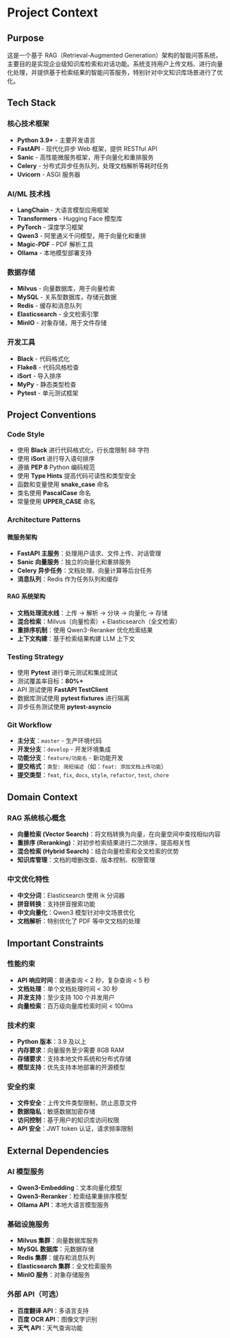 # Project Context

## Purpose
这是一个基于 RAG（Retrieval-Augmented Generation）架构的智能问答系统，主要目的是实现企业级知识库检索和对话功能。系统支持用户上传文档、进行向量化处理，并提供基于检索结果的智能问答服务，特别针对中文知识库场景进行了优化。

## Tech Stack

### 核心技术框架
- **Python 3.9+** - 主要开发语言
- **FastAPI** - 现代化异步 Web 框架，提供 RESTful API
- **Sanic** - 高性能微服务框架，用于向量化和重排服务
- **Celery** - 分布式异步任务队列，处理文档解析等耗时任务
- **Uvicorn** - ASGI 服务器

### AI/ML 技术栈
- **LangChain** - 大语言模型应用框架
- **Transformers** - Hugging Face 模型库
- **PyTorch** - 深度学习框架
- **Qwen3** - 阿里通义千问模型，用于向量化和重排
- **Magic-PDF** - PDF 解析工具
- **Ollama** - 本地模型部署支持

### 数据存储
- **Milvus** - 向量数据库，用于向量检索
- **MySQL** - 关系型数据库，存储元数据
- **Redis** - 缓存和消息队列
- **Elasticsearch** - 全文检索引擎
- **MinIO** - 对象存储，用于文件存储

### 开发工具
- **Black** - 代码格式化
- **Flake8** - 代码风格检查
- **iSort** - 导入排序
- **MyPy** - 静态类型检查
- **Pytest** - 单元测试框架

## Project Conventions

### Code Style
- 使用 **Black** 进行代码格式化，行长度限制 88 字符
- 使用 **iSort** 进行导入语句排序
- 遵循 **PEP 8** Python 编码规范
- 使用 **Type Hints** 提高代码可读性和类型安全
- 函数和变量使用 **snake_case** 命名
- 类名使用 **PascalCase** 命名
- 常量使用 **UPPER_CASE** 命名

### Architecture Patterns

#### 微服务架构
- **FastAPI 主服务**：处理用户请求、文件上传、对话管理
- **Sanic 向量服务**：独立的向量化和重排服务
- **Celery 异步任务**：文档处理、向量计算等后台任务
- **消息队列**：Redis 作为任务队列和缓存

#### RAG 系统架构
- **文档处理流水线**：上传 → 解析 → 分块 → 向量化 → 存储
- **混合检索**：Milvus（向量检索）+ Elasticsearch（全文检索）
- **重排序机制**：使用 Qwen3-Reranker 优化检索结果
- **上下文构建**：基于检索结果构建 LLM 上下文

### Testing Strategy
- 使用 **Pytest** 进行单元测试和集成测试
- 测试覆盖率目标：**80%+**
- API 测试使用 **FastAPI TestClient**
- 数据库测试使用 **pytest fixtures** 进行隔离
- 异步任务测试使用 **pytest-asyncio**

### Git Workflow
- **主分支**：`master` - 生产环境代码
- **开发分支**：`develop` - 开发环境集成
- **功能分支**：`feature/功能名` - 新功能开发
- **提交格式**：`类型: 简短描述`（如：`feat: 添加文档上传功能`）
- **提交类型**：`feat`, `fix`, `docs`, `style`, `refactor`, `test`, `chore`

## Domain Context

### RAG 系统核心概念
- **向量检索 (Vector Search)**：将文档转换为向量，在向量空间中查找相似内容
- **重排序 (Reranking)**：对初步检索结果进行二次排序，提高相关性
- **混合检索 (Hybrid Search)**：结合向量检索和全文检索的优势
- **知识库管理**：文档的增删改查、版本控制、权限管理

### 中文优化特性
- **中文分词**：Elasticsearch 使用 ik 分词器
- **拼音转换**：支持拼音搜索功能
- **中文向量化**：Qwen3 模型针对中文场景优化
- **文档解析**：特别优化了 PDF 等中文文档的处理

## Important Constraints

### 性能约束
- **API 响应时间**：普通查询 < 2 秒，复杂查询 < 5 秒
- **文档处理**：单个文档处理时间 < 30 秒
- **并发支持**：至少支持 100 个并发用户
- **向量检索**：百万级向量库检索时间 < 100ms

### 技术约束
- **Python 版本**：3.9 及以上
- **内存要求**：向量服务至少需要 8GB RAM
- **存储要求**：支持本地文件系统和分布式存储
- **模型支持**：优先支持本地部署的开源模型

### 安全约束
- **文件安全**：上传文件类型限制，防止恶意文件
- **数据隐私**：敏感数据加密存储
- **访问控制**：基于用户的知识库访问权限
- **API 安全**：JWT token 认证，请求频率限制

## External Dependencies

### AI 模型服务
- **Qwen3-Embedding**：文本向量化模型
- **Qwen3-Reranker**：检索结果重排序模型
- **Ollama API**：本地大语言模型服务

### 基础设施服务
- **Milvus 集群**：向量数据库服务
- **MySQL 数据库**：元数据存储
- **Redis 集群**：缓存和消息队列
- **Elasticsearch 集群**：全文检索服务
- **MinIO 服务**：对象存储服务

### 外部 API（可选）
- **百度翻译 API**：多语言支持
- **百度 OCR API**：图像文字识别
- **天气 API**：天气查询功能

